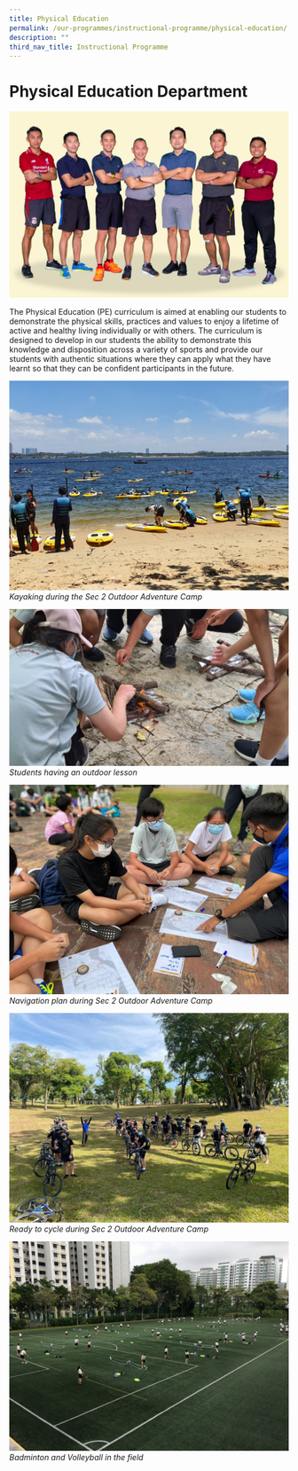 ```yaml
---
title: Physical Education
permalink: /our-programmes/instructional-programme/physical-education/
description: ""
third_nav_title: Instructional Programme
---
```

# Physical Education Department
![](/images/2023%20PE/physical%20education%20(1).jpg)

The Physical Education (PE) curriculum is aimed at enabling our students to demonstrate the physical skills, practices and values to enjoy a lifetime of active and healthy living individually or with others. The curriculum is designed to develop in our students the ability to demonstrate this knowledge and disposition across a variety of sports and provide our students with authentic situations where they can apply what they have learnt so that they can be confident participants in the future.  

![](/images/Kayaking%20during%20Sec%202%20Outdoor%20Adventure%20Learning%20Programme.jpg)
*Kayaking during the Sec 2 Outdoor Adventure Camp*

![](/images/Students%20having%20outdoor%20lesons%20during%20pandemic%20period.jpg)
*Students having an outdoor lesson*

![](/images/Navigation%20plan%20during%20Sec%202%20Outdoor%20Adventure%20Learning%20Programme.jpg)
*Navigation plan during Sec 2 Outdoor Adventure Camp*

![](/images/Ready%20to%20cycle%20during%20Sec%202%20Outdoor%20Adventure%20Learning%20Programme.jpg)
*Ready to cycle during Sec 2 Outdoor Adventure Camp*

![](/images/Badminton%20and%20Volleyball%20in%20the%20field.jpg)
*Badminton and Volleyball in the field*